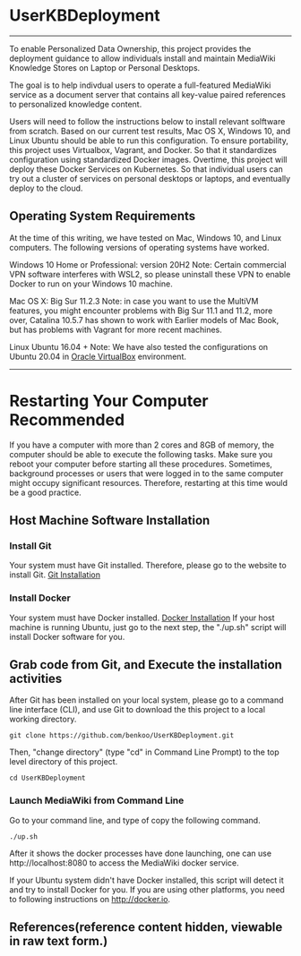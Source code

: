 # UserKBDeployment

----

To enable Personalized Data Ownership, this project provides the deployment guidance to 
allow individuals install and maintain MediaWiki Knowledge Stores on Laptop or Personal Desktops.

The goal is to help indivdual users to operate a full-featured MediaWiki service as a document 
server that contains all key-value paired references to personalized knowledge content.

Users will need to follow the instructions below to install relevant solftware from scratch. Based on 
our current test results, Mac OS X, Windows 10, and Linux Ubuntu should be able to run this configuration. 
To ensure portability, this project uses Virtualbox, Vagrant, and Docker. So that it standardizes configuration 
using standardized Docker images. Overtime, this project will deploy these Docker Services on Kubernetes. So
that individual users can try out a cluster of services on personal desktops or laptops, and eventually deploy 
to the cloud. 

## Operating System Requirements
At the time of this writing, we have tested on Mac, Windows 10, and Linux computers. The following versions
of operating systems have worked. 

 Windows 10 Home or Professional: version 20H2
  Note: Certain commercial VPN software interferes with WSL2, so please uninstall these VPN to enable Docker to run on your Windows 10 machine.
 
 Mac OS X: Big Sur 11.2.3 Note: in case you want to use the MultiVM features, you might encounter problems with Big Sur 11.1 and 11.2, more over, Catalina 10.5.7 has shown to work with Earlier models of Mac Book, but has problems with Vagrant for more recent machines.
 
 Linux Ubuntu 16.04 + Note: We have also tested the configurations on Ubuntu 20.04 in [Oracle VirtualBox] environment.

----

# Restarting Your Computer Recommended
If you have a computer with more than 2 cores and 8GB of memory, the computer should be able to execute 
the following tasks. Make sure you reboot your computer before starting all these procedures. Sometimes,
background processes or users that were logged in to the same computer might occupy significant resources. 
Therefore, restarting at this time would be a good practice.

## Host Machine Software Installation 


### Install Git

Your system must have Git installed. Therefore, please go to the website to install Git.
[Git Installation]


### Install Docker

Your system must have Docker installed. [Docker Installation]
If your host machine is running Ubuntu, just go to the next step, the "./up.sh" script will install Docker software for you.

## Grab code from Git, and Execute the installation activities
After Git has been installed on your local system, please go to a command line interface (CLI), and use Git 
to download the this project to a local working directory.

```
git clone https://github.com/benkoo/UserKBDeployment.git
```

Then, "change directory" (type "cd" in Command Line Prompt) to the top level directory of this project. 


```
cd UserKBDeployment
```

### Launch MediaWiki from Command Line

Go to your command line, and type of copy the following command.

```
./up.sh
```
After it shows the docker processes have done launching, one can use http://localhost:8080 to access the MediaWiki docker service.

If your Ubuntu system didn't have Docker installed, this script will detect it and try to install Docker for you. If you are using other platforms, you need to following instructions on http://docker.io.


## References(reference content hidden, viewable in raw text form.)
[Docker Installation]: https://docs.docker.com/get-started/
[Git Installation]: https://git-scm.com/book/en/v2/Getting-Started-Installing-Git
[Docker environment]: https://docs.docker.com/engine
[Oracle VirtualBox]: https://www.virtualbox.org
[Rebooting Windows into BIOS/UEFI]:https://2nwiki.2n.cz/pages/viewpage.action?pageId=75202968
[Ask Ubuntu's Answer on End of Line problems]:https://askubuntu.com/questions/966488/how-do-i-fix-r-command-not-found-errors-running-bash-scripts-in-wsl
